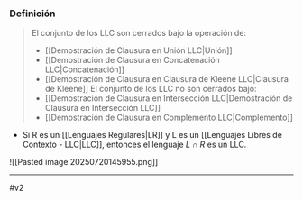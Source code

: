 ### Definición

> El conjunto de los LLC son cerrados bajo la operación de:
>    - [[Demostración de Clausura en Unión LLC|Unión]] 
>    - [[Demostración de Clausura en Concatenación LLC|Concatenación]] 
>    - [[Demostración de Clausura en Clausura de Kleene LLC|Clausura de Kleene]] 
> El conjunto de los LLC no son cerrados bajo:
>    - [[Demostración de Clausura en Intersección LLC|Demostración de Clausura en Intersección LLC]]  
>    - [[Demostración de Clausura en Complemento LLC|Complemento]] 

- Si R es un [[Lenguajes Regulares|LR]] y L es un [[Lenguajes Libres de Contexto - LLC|LLC]], entonces el lenguaje $L∩R$ es un LLC.

![[Pasted image 20250720145955.png]]
***
#v2 